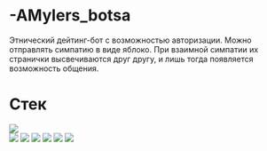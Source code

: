 # -AMylers_botsa
Этнический дейтинг-бот с возможностью авторизации. Можно отправлять симпатию в виде яблоко. При взаимной симпатии их странички высвечиваются друг другу, и лишь тогда появляется возможность общения.

# Стек
<img src="https://capsule-render.vercel.app/api?type=venom&height=200&color=gradient&text=AMylers&fontColor=082567&fontAlign=50&section=header&animation=fadeIn&stroke=FBCEB1"/>
<div>
  <img src="https://img.shields.io/badge/Python-FFD43B?style=for-the-badge&logo=python&logoColor=blue" />
  <img src="https://img.shields.io/badge/redis-%23DD0031.svg?&style=for-the-badge&logo=redis&logoColor=white" />
  <img src="https://img.shields.io/badge/PostgreSQL-316192?style=for-the-badge&logo=postgresql&logoColor=white">
  <img src="https://img.shields.io/badge/Figma-F24E1E?style=for-the-badge&logo=figma&logoColor=white" />
  <img src="https://img.shields.io/badge/CSS3-1572B6?style=for-the-badge&logo=css3&logoColor=white" />
  <img src="https://img.shields.io/badge/Docker-2CA5E0?style=for-the-badge&logo=docker&logoColor=white" />


<div/>
